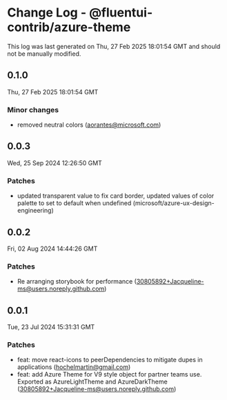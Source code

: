 # Change Log - @fluentui-contrib/azure-theme

This log was last generated on Thu, 27 Feb 2025 18:01:54 GMT and should not be manually modified.

<!-- Start content -->

## 0.1.0

Thu, 27 Feb 2025 18:01:54 GMT

### Minor changes

- removed neutral colors (aorantes@microsoft.com)

## 0.0.3

Wed, 25 Sep 2024 12:26:50 GMT

### Patches

- updated transparent value to fix card border, updated values of color palette to set to default when undefined (microsoft/azure-ux-design-engineering)

## 0.0.2

Fri, 02 Aug 2024 14:44:26 GMT

### Patches

- Re arranging storybook for performance (30805892+Jacqueline-ms@users.noreply.github.com)

## 0.0.1

Tue, 23 Jul 2024 15:31:31 GMT

### Patches

- feat: move react-icons to peerDependencies to mitigate dupes in applications (hochelmartin@gmail.com)
- feat: add Azure Theme for V9 style object for partner teams use. Exported as AzureLightTheme and AzureDarkTheme (30805892+Jacqueline-ms@users.noreply.github.com)
